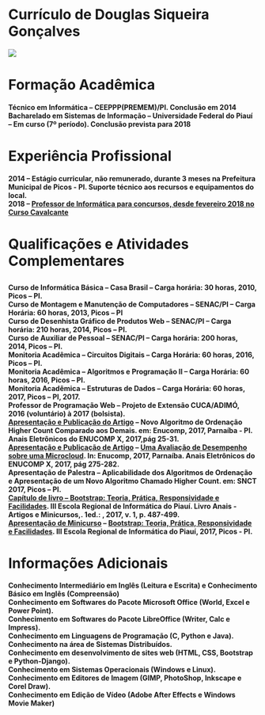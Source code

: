 # Currículo de Douglas Siqueira Gonçalves
<img src="https://instagram.fpcs1-1.fna.fbcdn.net/vp/15287468df98fbfe5d1888c1368d76da/5BC7EBC6/t51.2885-19/32741413_650393918646573_8095174958163951616_n.jpg">
<H1>Formação Acadêmica</H1>
<h4>
Técnico em Informática – CEEPPP(PREMEM)/PI. Conclusão em 2014<br>
Bacharelado em Sistemas de Informação – Universidade Federal do Piauí – Em curso (7º período). Conclusão prevista para 2018</h4>

<h1>Experiência Profissional</h1>

<h4>2014 – Estágio curricular, não remunerado, durante 3 meses na Prefeitura Municipal de Picos - PI. Suporte técnico aos recursos e equipamentos do local.<br>
2018 – <a href="https://www.youtube.com/watch?v=UHlRa0p09eI">Professor de Informática para concursos, desde fevereiro 2018 no Curso Cavalcante</a>
</h4>

<h1>

Qualificações e Atividades Complementares 
</h1>
<h4>Curso de Informática Básica – Casa Brasil – Carga horária: 30 horas, 2010, Picos – PI.<br>
Curso de Montagem e Manutenção de Computadores – SENAC/PI – Carga Horária: 60 horas, 2013, Picos – PI<br>
Curso de Desenhista Gráfico de Produtos Web – SENAC/PI – Carga horária: 210 horas, 2014, Picos – PI.<br>
Curso de Auxiliar de Pessoal – SENAC/PI – Carga horária: 200 horas, 2014, Picos – PI.<br>
Monitoria Acadêmica – Circuitos Digitais – Carga Horária: 60 horas, 2016, Picos – PI.<br>
Monitoria Acadêmica – Algoritmos e Programação II – Carga Horária: 60 horas, 2016, Picos – PI.<br>
Monitoria Acadêmica – Estruturas de Dados – Carga Horária: 60 horas, 2017, Picos – PI, 2017.<br>
Professor de Programação Web – Projeto de Extensão CUCA/ADIMÓ, 2016 (voluntário) à 2017 (bolsista).<br>
<a href="https://www.enucomp.com.br/2017/enucomp_2017_autores_artigos.pdf">Apresentação e Publicação do Artigo</a> – Novo Algoritmo de Ordenação Higher Count Comparado aos Demais. em: Enucomp, 2017, Parnaíba - PI. Anais Eletrônicos do ENUCOMP X, 2017,pág 25-31.<br>
<a href="https://www.enucomp.com.br/2017/enucomp_2017_autores_artigos.pdf">Apresentação e Publicação de Artigo</a> – <a href="http://www.enucomp.com.br/2017/enucomp_anaisX_2017.pdf">Uma Avaliação de Desempenho sobre uma Microcloud</a>. In: Enucomp, 2017, Parnaíba. Anais Eletrônicos do ENUCOMP X, 2017, pág 275-282.<br>
Apresentação de Palestra – Aplicabilidade dos Algoritmos de Ordenação e Apresentação de um Novo Algoritmo Chamado Higher Count. em: SNCT 2017, Picos – PI.<br>
<a href="http://www.eripi.com.br/2017/images/anais/minicursos/12.pdf">Capítulo de livro – Bootstrap: Teoria, Prática, Responsividade e Facilidades</a>. III Escola Regional de Informática do Piauí. Livro Anais - Artigos e Minicursos,. 1ed.: , 2017, v. 1, p. 487-499.<br>
<a href="http://www.eripi.com.br/2017/images/certificados/eripi-certificados-minicurso.pdf">Apresentação de Minicurso</a> – <a href="http://www.eripi.com.br/2017/programacao/minicursos">Bootstrap: Teoria, Prática, Responsividade e Facilidades</a>. III Escola Regional de Informática do Piauí, 2017, Picos - PI.<br>
</h4>


<h1>Informações Adicionais </h1>

<h4>Conhecimento Intermediário em Inglês  (Leitura e Escrita) e Conhecimento Básico em Inglês (Compreensão)<br>
Conhecimento em Softwares do Pacote Microsoft Office (World, Excel e Power Point).<br>
Conhecimento em Softwares do Pacote LibreOffice (Writer, Calc e Impress).<br>
Conhecimento em Linguagens de Programação (C, Python e Java).<br>
Conhecimento na área de Sistemas Distribuídos.<br>
Conhecimento em desenvolvimento de sites web (HTML, CSS, Bootstrap e Python-Django).<br>
Conhecimento em Sistemas Operacionais (Windows e Linux).<br>
Conhecimento em Editores de Imagem (GIMP, PhotoShop, Inkscape e Corel Draw).<br>
Conhecimento em Edição de Vídeo (Adobe After Effects e Windows Movie Maker)<br>
</h4>
